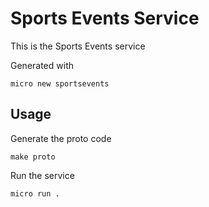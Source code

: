 # Sports Events Service

This is the Sports Events service

Generated with

```
micro new sportsevents
```

## Usage

Generate the proto code

```
make proto
```

Run the service

```
micro run .
```